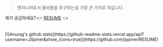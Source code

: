 > 엔지니어로서 올바름을 추구하는걸 가장 큰 가치로 여깁니다.

제가 궁금하세요? 👉 [RESUME](https://github.com/JSpiner/RESUME) 👈

<br>
[![Anurag's github stats](https://github-readme-stats.vercel.app/api?username=JSpiner&show_icons=true)](https://github.com/jspiner/RESUME)
